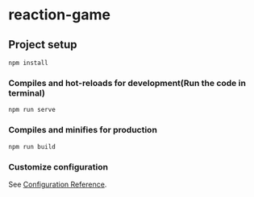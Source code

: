 # reaction-game

## Project setup
```
npm install
```

### Compiles and hot-reloads for development(Run the code in terminal)
```
npm run serve
```

### Compiles and minifies for production
```
npm run build
```

### Customize configuration
See [Configuration Reference](https://cli.vuejs.org/config/).
